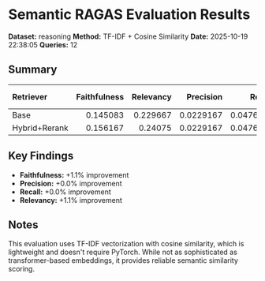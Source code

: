 # Semantic RAGAS Evaluation Results

**Dataset:** reasoning
**Method:** TF-IDF + Cosine Similarity
**Date:** 2025-10-19 22:38:05
**Queries:** 12

## Summary

| Retriever     |   Faithfulness |   Relevancy |   Precision |    Recall |   Queries | Dataset   | Δ Faithfulness   | Δ Relevancy   | Δ Precision   | Δ Recall   |
|:--------------|---------------:|------------:|------------:|----------:|----------:|:----------|:-----------------|:--------------|:--------------|:-----------|
| Base          |       0.145083 |    0.229667 |   0.0229167 | 0.0476667 |        12 | reasoning |                  |               |               |            |
| Hybrid+Rerank |       0.156167 |    0.24075  |   0.0229167 | 0.0476667 |        12 | reasoning | +1.1%            | +1.1%         | +0.0%         | +0.0%      |

## Key Findings

- **Faithfulness:** +1.1% improvement
- **Precision:** +0.0% improvement
- **Recall:** +0.0% improvement
- **Relevancy:** +1.1% improvement

## Notes

This evaluation uses TF-IDF vectorization with cosine similarity, which is lightweight and doesn't require PyTorch. While not as sophisticated as transformer-based embeddings, it provides reliable semantic similarity scoring.
